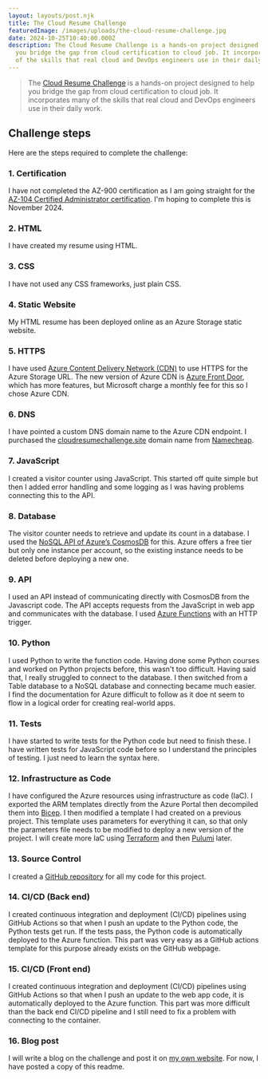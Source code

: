 ```yaml
---
layout: layouts/post.njk
title: The Cloud Resume Challenge
featuredImage: /images/uploads/the-cloud-resume-challenge.jpg
date: 2024-10-25T10:40:00.000Z
description: The Cloud Resume Challenge is a hands-on project designed to help
  you bridge the gap from cloud certification to cloud job. It incorporates many
  of the skills that real cloud and DevOps engineers use in their daily work.
---
```


> The [Cloud Resume Challenge](https://cloudresumechallenge.dev/docs/the-challenge/azure/) is a hands-on project designed to help you bridge the gap from cloud certification to cloud job. It incorporates many of the skills that real cloud and DevOps engineers use in their daily work.

## Challenge steps

Here are the steps required to complete the challenge:

### 1. Certification
I have not completed the AZ-900 certification as I am going straight for the [AZ-104 Certified Administrator certification](https://learn.microsoft.com/en-us/credentials/certifications/azure-administrator/?practice-assessment-type=certification). I'm hoping to complete this is November 2024.

### 2. HTML
I have created my resume using HTML.

### 3. CSS
I have not used any CSS frameworks, just plain CSS.

### 4. Static Website
My HTML resume has been deployed online as an Azure Storage static website.

### 5. HTTPS
I have used [Azure Content Delivery Network (CDN)](https://azure.microsoft.com/en-us/products/cdn) to use HTTPS for the Azure Storage URL. The new version of Azure CDN is [Azure Front Door](https://azure.microsoft.com/en-gb/products/frontdoor), which has more features, but Microsoft charge a monthly fee for this so I chose Azure CDN.

### 6. DNS
I have pointed a custom DNS domain name to the Azure CDN endpoint. I purchased the [cloudresumechallenge.site](https://cloudresumechallenge.site) domain name from [Namecheap](https://www.namecheap.com).

### 7. JavaScript
I created a visitor counter using JavaScript. This started off quite simple but then I added error handling and some logging as I was having problems connecting this to the API.

### 8. Database
The visitor counter needs to retrieve and update its count in a database. I used the [NoSQL API of Azure’s CosmosDB](https://learn.microsoft.com/en-us/azure/cosmos-db/nosql) for this. Azure offers a free tier but only one instance per account, so the existing instance needs to be deleted before deploying a new one.

### 9. API
I used an API instead of communicating directly with CosmosDB from the Javascript code. The API accepts requests from the JavaScript in web app and communicates with the database. I used [Azure Functions](https://learn.microsoft.com/en-us/azure/azure-functions) with an HTTP trigger.

### 10.  Python
I used Python to write the function code. Having done some Python courses and worked on Python projects before, this wasn't too difficult. Having said that, I really struggled to connect to the database. I then switched from a Table database to a NoSQL database and connecting became much easier. I find the documentation for Azure difficult to follow as it doe nt seem to flow in a logical order for creating real-world apps.

### 11.  Tests
I have started to write tests for the Python code but need to finish these. I have written tests for JavaScript code before so I understand the principles of testing. I just need to learn the syntax here.

### 12.  Infrastructure as Code
I have configured the Azure resources using infrastructure as code (IaC). I exported the ARM templates directly from the Azure Portal then decompiled them into [Bicep](https://learn.microsoft.com/en-us/azure/azure-resource-manager/bicep/overview?tabs=bicep). I then modified a template I had created on a previous project. This template uses parameters for everything it can, so that only the parameters file needs to be modified to deploy a new version of the project. I will create more IaC using [Terraform](https://www.terraform.io) and then [Pulumi](https://www.pulumi.com) later.

### 13.  Source Control
I created a [GitHub repository](https://github.com/alandavidhenry/cloud-resume-challenge) for all my code for this project.

### 14.  CI/CD (Back end)
I created continuous integration and deployment (CI/CD) pipelines using GitHub Actions so that when I push an update to the Python code, the Python tests get run. If the tests pass, the Python code is automatically deployed to the Azure function. This part was very easy as a GitHub actions template for this purpose already exists on the GitHub webpage. 

### 15.  CI/CD (Front end)
I created continuous integration and deployment (CI/CD) pipelines using GitHub Actions so that when I push an update to the web app code, it is automatically deployed to the Azure function. This part was more difficult than the back end CI/CD pipeline and I still need to fix a problem with connecting to the container.

### 16.  Blog post
I will write a blog on the challenge and post it on [my own website](https://alan-henry.co.uk/). For now, I have posted a copy of this readme.
